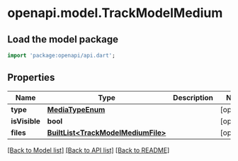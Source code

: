 # openapi.model.TrackModelMedium

## Load the model package
```dart
import 'package:openapi/api.dart';
```

## Properties
Name | Type | Description | Notes
------------ | ------------- | ------------- | -------------
**type** | [**MediaTypeEnum**](MediaTypeEnum.md) |  | [optional] 
**isVisible** | **bool** |  | [optional] 
**files** | [**BuiltList&lt;TrackModelMediumFile&gt;**](TrackModelMediumFile.md) |  | [optional] 

[[Back to Model list]](../README.md#documentation-for-models) [[Back to API list]](../README.md#documentation-for-api-endpoints) [[Back to README]](../README.md)


